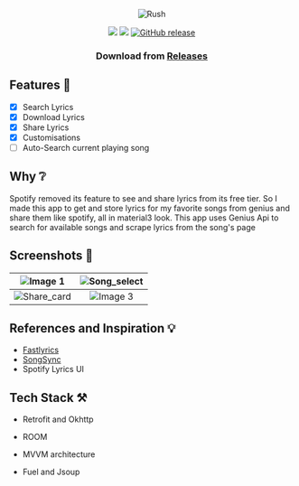 <div align="center"> 

![Rush](https://github.com/shub39/Rush/assets/143277026/60140578-3ad3-4be3-9b06-460987f7dc38)


![](https://img.shields.io/github/last-commit/shub39/Rush?&style=for-the-badge&color=FFB1C8&logoColor=D9E0EE&labelColor=292324)
![](https://img.shields.io/github/repo-size/shub39/Rush?color=CAC992&label=SIZE&logo=googledrive&style=for-the-badge&logoColor=D9E0EE&labelColor=292324)
[![GitHub release](https://img.shields.io/github/v/release/Shub39/Rush?include_prereleases&style=for-the-badge)](https://github.com/shub39/Rush/releases)

</div>

<div align="center"> 

### Download from [Releases](https://github.com/shub39/Rush/releases)

</div>


## Features 🌠
- [x] Search Lyrics
- [x] Download Lyrics
- [x] Share Lyrics
- [x] Customisations
- [ ] Auto-Search current playing song   

## Why ❔
Spotify removed its feature to see and share lyrics from its free tier. So I made this app to get and store lyrics for my favorite songs from genius and share them like spotify, all in material3 look.
This app uses Genius Api to search for available songs and scrape lyrics from the song's page

## Screenshots 🌟

| ![Image 1](https://github.com/shub39/Rush/assets/143277026/502234cd-9c45-4a86-8119-88b4924d86f9) | ![Song_select](https://github.com/shub39/Rush/assets/143277026/2d93db59-cf10-4a40-bbae-7a89bf0890e6) |
|:------------------------------------------------------------------------------------------------:|:-------------------------------------------------------------------------------------------------------------------:|
| ![Share_card](https://github.com/shub39/Rush/assets/143277026/3e96319a-0c10-4e54-9c98-a273c64b36cf) | ![Image 3](https://github.com/shub39/Rush/assets/143277026/6b0ecffb-8f47-4f89-9734-632cb5b1fca5) |

## References and Inspiration 💡
- [Fastlyrics](https://github.com/TecCheck/FastLyrics)
- [SongSync](https://github.com/Lambada10/SongSync)
- Spotify Lyrics UI

## Tech Stack ⚒️

- Retrofit and Okhttp

- ROOM

- MVVM architecture

- Fuel and Jsoup
